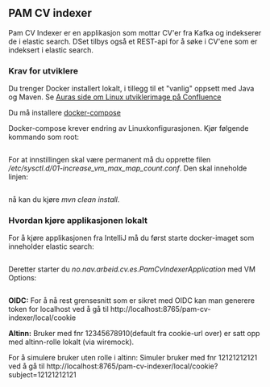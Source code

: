 ## PAM CV indexer
Pam CV Indexer er en applikasjon som mottar CV'er fra Kafka og indekserer de i elastic search.
DSet tilbys også et REST-api for å søke i CV'ene som er indeksert i elastic search.

### Krav for utviklere
Du trenger Docker installert lokalt, i tillegg til et "vanlig" oppsett med Java og Maven. Se [Auras side om Linux utviklerimage på Confluence](https://confluence.adeo.no/display/AURA/Linux+utviklerimage)

Du må installere [docker-compose](https://docs.docker.com/compose/install/#install-compose)

Docker-compose krever endring av Linuxkonfigurasjonen. Kjør følgende kommando som root:
```sysctl -w vm.max_map_count=262144
```

For at innstillingen skal være permanent må du opprette filen */etc/sysctl.d/01-increase_vm_max_map_count.conf*. Den skal inneholde linjen:

```vm.max_map_count=262144
```

nå kan du kjøre *mvn clean install*.


### Hvordan kjøre applikasjonen lokalt
For å kjøre applikasjonen fra IntelliJ må du først starte docker-imaget som inneholder elastic search:

```docker-compose -f src/test/resources/docker-compose-kun-es.yml up
```

Deretter starter du *no.nav.arbeid.cv.es.PamCvIndexerApplication* med VM Options:
```-Dspring.profiles.active=dev -Des.hostname=localhost -Des.scheme=HTTP -Des.port=9200
```

**OIDC:**
For å nå rest grensesnitt som er sikret med OIDC kan man generere token for localhost ved å 
gå til http://localhost:8765/pam-cv-indexer/local/cookie

**Altinn:**
Bruker med fnr 12345678910(default fra cookie-url over) er satt opp med altinn-rolle lokalt (via wiremock).

For å simulere bruker uten rolle i altinn:
Simuler bruker med fnr 12121212121 ved å gå til http://localhost:8765/pam-cv-indexer/local/cookie?subject=12121212121
